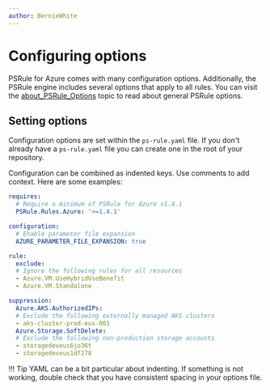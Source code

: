 ```yaml
---
author: BernieWhite
---
```


# Configuring options

PSRule for Azure comes with many configuration options.
Additionally, the PSRule engine includes several options that apply to all rules.
You can visit the [about_PSRule_Options][1] topic to read about general PSRule options.

  [1]: https://microsoft.github.io/PSRule/concepts/PSRule/en-US/about_PSRule_Options.html

## Setting options

Configuration options are set within the `ps-rule.yaml` file.
If you don't already have a `ps-rule.yaml` file you can create one in the root of your repository.

Configuration can be combined as indented keys.
Use comments to add context.
Here are some examples:

```yaml
requires:
  # Require a minimum of PSRule for Azure v1.4.1
  PSRule.Rules.Azure: '>=1.4.1'

configuration:
  # Enable parameter file expansion
  AZURE_PARAMETER_FILE_EXPANSION: true

rule:
  exclude:
  # Ignore the following rules for all resources
  - Azure.VM.UseHybridUseBenefit
  - Azure.VM.Standalone

suppression:
  Azure.AKS.AuthorizedIPs:
  # Exclude the following externally managed AKS clusters
  - aks-cluster-prod-eus-001
  Azure.Storage.SoftDelete:
  # Exclude the following non-production storage accounts
  - storagedeveus6jo36t
  - storagedeveus1df278
```

!!! Tip
    YAML can be a bit particular about indenting.
    If something is not working, double check that you have consistent spacing in your options file.
